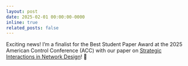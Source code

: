 ```yaml
---
layout: post
date: 2025-02-01 00:00:00-0000
inline: true
related_posts: false
---
```

Exciting news! I’m a finalist for the Best Student Paper Award at the 2025 American Control Conference (ACC) with our paper on [Strategic Interactions in Network Design](https://journals.sagepub.com/doi/full/10.1177/03611981241310399)! 🚀